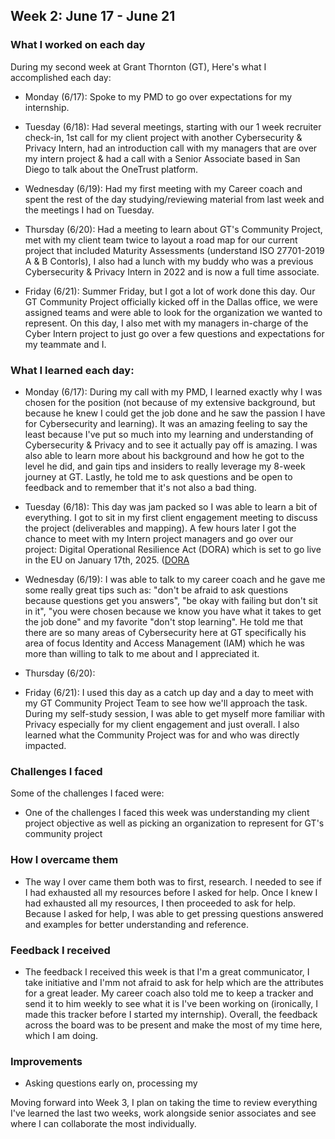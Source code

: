 ## Week 2: June 17 - June 21

### What I worked on each day 

During my second week at Grant Thornton (GT), Here's what I accomplished each day:

- Monday (6/17): Spoke to my PMD to go over expectations for my internship.


- Tuesday (6/18): Had several meetings, starting with our 1 week recruiter check-in, 1st call for my client project with another Cybersecurity & Privacy Intern, had an introduction call with my managers that are over my intern project & had a call with a Senior Associate based in San Diego to talk about the OneTrust platform.


- Wednesday (6/19): Had my first meeting with my Career coach and spent the rest of the day studying/reviewing material from last week and the meetings I had on Tuesday.


- Thursday (6/20): Had a meeting to learn about GT's Community Project, met with my client team twice to layout a road map for our current project that included Maturity Assessments (understand ISO 27701-2019 A & B Contorls), I also had a lunch with my buddy who was a previous Cybersecurity & Privacy Intern in 2022 and is now a full time associate.


- Friday (6/21): Summer Friday, but I got a lot of work done this day. Our GT Community Project officially kicked off in the Dallas office, we were assigned teams and were able to look for the organization we wanted to represent. On this day, I also met with my managers in-charge of the Cyber Intern project to just go over a few questions and expectations for my teammate and I. 

### What I learned each day:

- Monday (6/17): During my call with my PMD, I learned exactly why I was chosen for the position (not because of my extensive background, but because he knew I could get the job done and he saw the passion I have for Cybersecurity and learning). It was an amazing feeling to say the least because I've put so much into my learning and understanding of Cybersecurity & Privacy and to see it actually pay off is amazing. I was also able to learn more about his background and how he got to the level he did, and gain tips and insiders to really leverage my 8-week journey at GT. Lastly, he told me to ask questions and be open to feedback and to remember that it's not also a bad thing.


- Tuesday (6/18): This day was jam packed so I was able to learn a bit of everything. I got to sit in my first client engagement meeting to discuss the project (deliverables and mapping). A few hours later I got the chance to meet with my Intern project managers and go over our project: Digital Operational Resilience Act (DORA) which is set to go live in the EU on January 17th, 2025. ([DORA](https://www.dora-info.eu/dora/)


- Wednesday (6/19): I was able to talk to my career coach and he gave me some really great tips such as: "don't be afraid to ask questions because questions get you answers", "be okay with failing but don't sit in it", "you were chosen because we know you have what it takes to get the job done" and my favorite "don't stop learning". He told me that there are so many areas of Cybersecurity here at GT specifically his area of focus Identity and Access Management (IAM) which he was more than willing to talk to me about and I appreciated it. 


- Thursday (6/20): 


- Friday (6/21): I used this day as a catch up day and a day to meet with my GT Community Project Team to see how we'll approach the task. During my self-study session, I was able to get myself more familiar with Privacy especially for my client engagement and just overall. I also learned what the Community Project was for and who was directly impacted. 


### Challenges I faced

Some of the challenges I faced were:

- One of the challenges I faced this week was understanding my client project objective as well as picking an organization to represent for GT's community project

### How I overcame them

- The way I over came them both was to first, research. I needed to see if I had exhausted all my resources before I asked for help. Once I knew I had exhausted all my resources, I then proceeded to ask for help. Because I asked for help, I was able to get pressing questions answered and examples for better understanding and reference. 

### Feedback I received

- The feedback I received this week is that I'm a great communicator, I take initiative and I'mm not afraid to ask for help which are the attributes for a great leader. My career coach also told me to keep a tracker and send it to him weekly to see what it is I've been working on (ironically, I made this tracker before I started my internship). Overall, the feedback across the board was to be present and make the most of my time here, which I am doing. 

### Improvements

- Asking questions early on, processing my

Moving forward into Week 3, I plan on taking the time to review everything I've learned the last two weeks, work alongside senior associates and see where I can collaborate the most individually.

